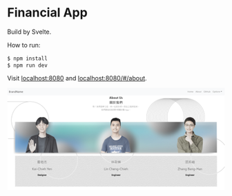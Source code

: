 # Financial App

Build by Svelte.

How to run:

```
$ npm install
$ npm run dev
```

Visit [localhost:8080](http://localhost:8080) and [localhost:8080/#/about](http://localhost:8080/#/about).

![](./images/about.png)